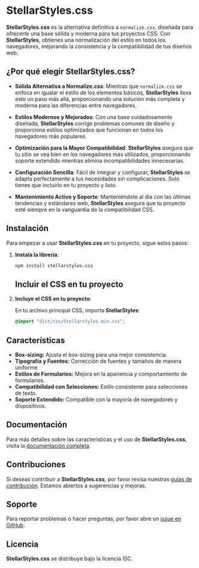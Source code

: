 # StellarStyles.css

**StellarStyles.css** es la alternativa definitiva a `normalize.css`, diseñada para ofrecerte una base sólida y moderna para tus proyectos CSS. Con **StellarStyles**, obtienes una normalización del estilo en todos los navegadores, mejorando la consistencia y la compatibilidad de tus diseños web.

## ¿Por qué elegir StellarStyles.css?

- **Sólida Alternativa a Normalize.css**: Mientras que `normalize.css` se enfoca en igualar el estilo de los elementos básicos, **StellarStyles** lleva esto un paso más allá, proporcionando una solución más completa y moderna para las diferencias entre navegadores.

- **Estilos Modernos y Mejorados**: Con una base cuidadosamente diseñada, **StellarStyles** corrige problemas comunes de diseño y proporciona estilos optimizados que funcionan en todos los navegadores más populares.

- **Optimización para la Mayor Compatibilidad**: **StellarStyles** asegura que tu sitio se vea bien en los navegadores más utilizados, proporcionando soporte extendido mientras elimina incompatibilidades innecesarias.

- **Configuración Sencilla**: Fácil de integrar y configurar, **StellarStyles** se adapta perfectamente a tus necesidades sin complicaciones. Solo tienes que incluirlo en tu proyecto y listo.

- **Mantenimiento Activo y Soporte**: Manteniéndote al día con las últimas tendencias y estándares web, **StellarStyles** asegura que tu proyecto esté siempre en la vanguardia de la compatibilidad CSS.

## Instalación

Para empezar a usar **StellarStyles.css** en tu proyecto, sigue estos pasos:

1. **Instala la librería**:

   ```bash
   npm install stellarstyles.css
   ```

   ## Incluir el CSS en tu proyecto

1. **Incluye el CSS en tu proyecto**:

   En tu archivo principal CSS, importa **StellarStyles**:

   ```css
   @import "dist/css/Stellarstyles.min.css";
   ```

## Características

- **Box-sizing:** Ajusta el box-sizing para una mejor consistencia.
- **Tipografía y Fuentes:** Corrección de fuentes y tamaños de manera uniforme.
- **Estilos de Formularios:** Mejora en la apariencia y comportamiento de formularios.
- **Compatibilidad con Selecciones:** Estilo consistente para selecciones de texto.
- **Soporte Extendido:** Compatible con la mayoría de navegadores y dispositivos.

## Documentación

Para más detalles sobre las características y el uso de **StellarStyles.css**, visita la [documentación completa](#).

## Contribuciones

Si deseas contribuir a **StellarStyles.css**, por favor revisa nuestras [guías de contribución](#). Estamos abiertos a sugerencias y mejoras.

## Soporte

Para reportar problemas o hacer preguntas, por favor abre un [issue en GitHub](https://github.com/perch33/StellarStyles/issues).

## Licencia

**StellarStyles.css** se distribuye bajo la licencia ISC.
